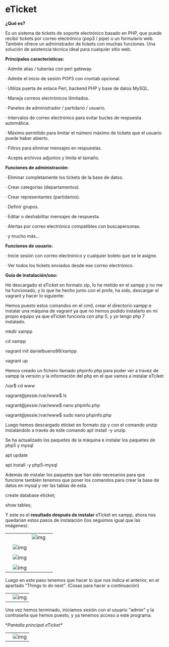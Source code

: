 # eTicket

**¿Qué es?**

Es un sistema de tickets de soporte electrónico basado en PHP, que puede recibir tickets por correo electrónico (pop3 / pipe) o un formulario web. También ofrece un administrador de tickets con muchas funciones. Una solución de asistencia técnica ideal para cualquier sitio web.

	
**Principales características:**

·     Admite alias / tuberías con perl gateway.

·     Admite el inicio de sesión POP3 con crontab opcional.

·     Utiliza puerta de enlace Perl, backend PHP y base de datos MySQL.

·     Maneja correos electrónicos ilimitados.

·     Paneles de administrador / partidario / usuario.

·     Intervalos de correo electrónico para evitar bucles de respuesta automática.

·     Máximo permitido para limitar el número máximo de tickets que el usuario puede haber abierto.

·     Filtros para eliminar mensajes en respuestas.

·     Acepta archivos adjuntos y limita el tamaño.

  
**Funciones de administración:**

·     Eliminar completamente los tickets de la base de datos.

·     Crear categorías (departamentos).

·     Crear representantes (partidarios).

·     Definir grupos.

·     Editar o deshabilitar mensajes de respuesta.

·     Alertas por correo electrónico compatibles con buscapersonas.

·     y mucho más...


**Funciones de usuario:**

·     Inicie sesión con correo electrónico y cualquier boleto que se le asigne.

·     Ver todos los tickets enviados desde ese correo electrónico. 


**Guía de instalación/uso:**

He descargado el eTicket en formato zip, lo he metido en el xampp y no me ha funcionado, y lo que he hecho junto con el profe, ha sido, descargar el vagrant y hacer lo siguiente:


Hemos puesto estos comandos en el cmd, crear el directorio xampp e instalar una máquina de vagrant ya que no hemos podido instalarlo en mi propio equipo ya que eTicket funciona con php 5, y yo tengo php 7 instalado.

mkdir xampp

cd xampp

vagrant init danielbueno99/xampp

vagrant up

 

Hemos creado un fichero llamado phpinfo.php para poder ver a travez de xampp la versión y la información del php en el que vamos a instalar eTciket

/var$ cd www

vagrant@jessie:/var/www$ ls

vagrant@jessie:/var/www$ nano phpinfo.php

vagrant@jessie:/var/www$ sudo nano phpinfo.php

 

Luego hemos descargado eticket en formato zip y con el comando unzip instalándolo a través de este comando apt install -y unzip.

 

Se ha actualizado los paquetes de la máquina e instalar los paquetes de php5 y mysql

apt update

apt install -y php5-mysql

 

Además de instalar los paquetes que han sido necesarios para que funcione también tenemos que poner los comandos para crear la base de datos en mysql y ver las tablas de esta.

create database eticket;

show tables;

 



Y este es el **resultado después de instalar** eTicket en xampp, ahora nos quedarían estos pasos de instalación (los seguimos igual que las imágenes):



|      |                                                              |                                                              |      |
| ---- | ------------------------------------------------------------ | ------------------------------------------------------------ | ---- |
|      |                                                              | ![img](file:///C:/Users/Javi/AppData/Local/Temp/msohtmlclip1/01/clip_image005.png) |      |
|      |                                                              |                                                              |      |
|      | ![img](file:///C:/Users/Javi/AppData/Local/Temp/msohtmlclip1/01/clip_image006.png) |                                                              |      |
|      |                                                              |                                                              |      |
|      | ![img](file:///C:/Users/Javi/AppData/Local/Temp/msohtmlclip1/01/clip_image007.png) |                                                              |      |
|      |                                                              |                                                              |      |
|      | ![img](file:///C:/Users/Javi/AppData/Local/Temp/msohtmlclip1/01/clip_image008.png) |                                                              |      |

 



Luego en este paso tenemos que hacer lo que nos indica el anterior, en el apartado “Things to do next”. (Cosas para hacer a continuación)



|      |                                                              |
| ---- | ------------------------------------------------------------ |
|      | ![img](file:///C:/Users/Javi/AppData/Local/Temp/msohtmlclip1/01/clip_image010.png) |

 





Una vez hemos terminado, iniciamos sesión con el usuario "admin" y la contraseña que hemos puesto, y ya tenemos acceso a este programa.

 

**Pantalla principal eTicket\**



|      |                                                              |
| ---- | ------------------------------------------------------------ |
|      | ![img](file:///C:/Users/Javi/AppData/Local/Temp/msohtmlclip1/01/clip_image012.png) |

 



 
